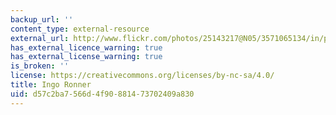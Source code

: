 ```yaml
---
backup_url: ''
content_type: external-resource
external_url: http://www.flickr.com/photos/25143217@N05/3571065134/in/photostream/
has_external_licence_warning: true
has_external_license_warning: true
is_broken: ''
license: https://creativecommons.org/licenses/by-nc-sa/4.0/
title: Ingo Ronner
uid: d57c2ba7-566d-4f90-8814-73702409a830
---
```

